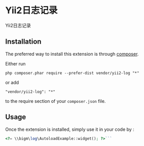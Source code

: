 Yii2日志记录
========
Yii2日志记录

Installation
------------

The preferred way to install this extension is through [composer](http://getcomposer.org/download/).

Either run

```
php composer.phar require --prefer-dist vendor/yii2-log "*"
```

or add

```
"vendor/yii2-log": "*"
```

to the require section of your `composer.json` file.


Usage
-----

Once the extension is installed, simply use it in your code by  :

```php
<?= \\bigm\log\AutoloadExample::widget(); ?>```